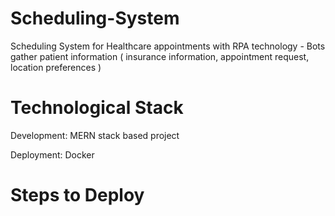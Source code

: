 # Scheduling-System
Scheduling System for Healthcare appointments with RPA technology - Bots gather patient information
( insurance information, appointment request, location preferences )

# Technological Stack
Development: MERN stack based project 

Deployment: Docker

# Steps to Deploy
